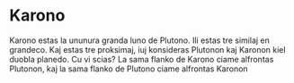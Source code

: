 # Karono

Karono estas la ununura granda luno de Plutono. Ili estas tre similaj en
grandeco. Kaj estas tre proksimaj, iuj konsideras Plutonon kaj Karonon kiel
duobla planedo. Cu vi scias? La sama flanko de Karono ciame alfrontas Plutonon,
kaj la sama flanko de Plutono ciame alfrontas Karonon
